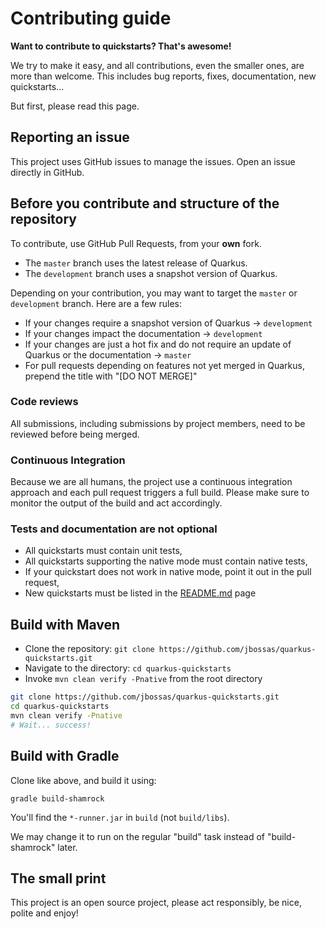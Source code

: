 # Contributing guide

**Want to contribute to quickstarts? That's awesome!**

We try to make it easy, and all contributions, even the smaller ones, are more than welcome.
This includes bug reports, fixes, documentation, new quickstarts...

But first, please read this page.

## Reporting an issue

This project uses GitHub issues to manage the issues. Open an issue directly in GitHub.

## Before you contribute and structure of the repository

To contribute, use GitHub Pull Requests, from your **own** fork.

* The `master` branch uses the latest release of Quarkus.
* The `development` branch uses a snapshot version of Quarkus.

Depending on your contribution, you may want to target the `master` or `development` branch. Here are a few rules:

* If your changes require a snapshot version of Quarkus -> `development`
* If your changes impact the documentation -> `development`
* If your changes are just a hot fix and do not require an update of Quarkus or the documentation -> `master`
* For pull requests depending on features not yet merged in Quarkus, prepend the title with "[DO NOT MERGE]"

### Code reviews

All submissions, including submissions by project members, need to be reviewed before being merged.

### Continuous Integration

Because we are all humans, the project use a continuous integration approach and each pull request triggers a full build.
Please make sure to monitor the output of the build and act accordingly.

### Tests and documentation are not optional

* All quickstarts must contain unit tests,
* All quickstarts supporting the native mode must contain native tests,
* If your quickstart does not work in native mode, point it out in the pull request,
* New quickstarts must be listed in the [README.md](./README.md) page

## Build with Maven

* Clone the repository: `git clone https://github.com/jbossas/quarkus-quickstarts.git`
* Navigate to the directory: `cd quarkus-quickstarts`
* Invoke `mvn clean verify -Pnative` from the root directory

```bash
git clone https://github.com/jbossas/quarkus-quickstarts.git
cd quarkus-quickstarts
mvn clean verify -Pnative
# Wait... success!
```

## Build with Gradle

Clone like above, and build it using:

    gradle build-shamrock

You'll find the `*-runner.jar` in `build` (not `build/libs`).

We may change it to run on the regular "build" task instead of "build-shamrock" later.

## The small print

This project is an open source project, please act responsibly, be nice, polite and enjoy!
